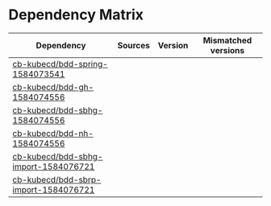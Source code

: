 # Dependency Matrix

Dependency | Sources | Version | Mismatched versions
---------- | ------- | ------- | -------------------
[cb-kubecd/bdd-spring-1584073541](https://github.com/cb-kubecd/bdd-spring-1584073541.git) |  | []() | 
[cb-kubecd/bdd-gh-1584074556](https://github.com/cb-kubecd/bdd-gh-1584074556.git) |  | []() | 
[cb-kubecd/bdd-sbhg-1584074556](https://github.com/cb-kubecd/bdd-sbhg-1584074556.git) |  | []() | 
[cb-kubecd/bdd-nh-1584074556](https://github.com/cb-kubecd/bdd-nh-1584074556.git) |  | []() | 
[cb-kubecd/bdd-sbhg-import-1584076721](https://github.com/cb-kubecd/bdd-sbhg-import-1584076721.git) |  | []() | 
[cb-kubecd/bdd-sbrp-import-1584076721](https://github.com/cb-kubecd/bdd-sbrp-import-1584076721.git) |  | []() | 

